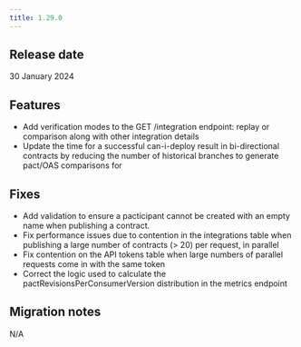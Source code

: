 ```yaml
---
title: 1.29.0
---
```


## Release date

30 January 2024

## Features

* Add verification modes to the GET /integration endpoint: replay or comparison along with other integration details
* Update the time for a successful can-i-deploy result in bi-directional contracts by reducing the number of historical branches to generate pact/OAS comparisons for

## Fixes

* Add validation to ensure a pacticipant cannot be created with an empty name when publishing a contract.
* Fix performance issues due to contention in the integrations table when publishing a large number of contracts (> 20) per request, in parallel
* Fix contention on the API tokens table when large numbers of parallel requests come in with the same token
* Correct the logic used to calculate the pactRevisionsPerConsumerVersion distribution in the metrics endpoint

## Migration notes

N/A


